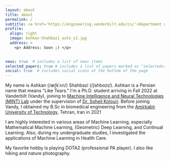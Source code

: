 ```yaml
---
layout: about
title: about
permalink: /
subtitle: <a href='https://engineering.vanderbilt.edu/cs/'>Department of Computer Science, Vanderbilt University</a>
profile:
  align: right
  image: Ashkan-Shahbazi_auto_x2.jpg
  address: >
    <p> Address: Soon ;) </p>
    

news: true  # includes a list of news items
selected_papers: true # includes a list of papers marked as "selected={true}"
social: true  # includes social icons at the bottom of the page
---
```


My name is Ashkan (/æʃkˈʌn/) Shahbazi (/ʃahbɑzɪ/). Ashkan is a Persian name that means "Like Tears." I'm a Ph.D. student arriving in Fall 2022 at Vanderbilt (Vandy), joining to <a href="https://mint-vu.github.io/">Machine Intelligence and Neural Technologies (MINT) Lab</a> under the supervision of <a href="https://skolouri.github.io/">Dr. Soheil Kolouri</a>. Before joining Vandy, I obtained my B.Sc in biomedical engineering from the <a href="https://aut.ac.ir/en">Amirkabir University of Technology</a>, Tehran, Iran in 2021

I am highly interested in various areas of Machine Learning, especially Mathematical Machine Learning, (Geometric) Deep Learning, and Continual Learning. Also, during my undergraduate studies, I investigated the applications of Machine Learning in Health Care.

My favorite hobby is playing DOTA2 (professional PA player). I also like hiking and nature photography.
